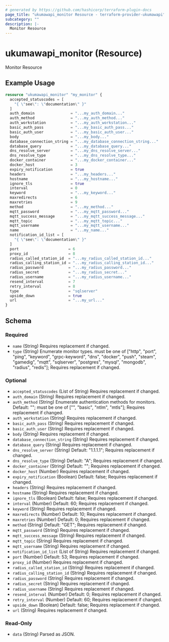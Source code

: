 ```yaml
---
# generated by https://github.com/hashicorp/terraform-plugin-docs
page_title: "ukumawapi_monitor Resource - terraform-provider-ukumawapi"
subcategory: ""
description: |-
  Monitor Resource
---
```


# ukumawapi_monitor (Resource)

Monitor Resource

## Example Usage

```terraform
resource "ukumawapi_monitor" "my_monitor" {
  accepted_statuscodes = [
    "{ \"see\": \"documentation\" }"
  ]
  auth_domain                = "...my_auth_domain..."
  auth_method                = "...my_auth_method..."
  auth_workstation           = "...my_auth_workstation..."
  basic_auth_pass            = "...my_basic_auth_pass..."
  basic_auth_user            = "...my_basic_auth_user..."
  body                       = "...my_body..."
  database_connection_string = "...my_database_connection_string..."
  database_query             = "...my_database_query..."
  dns_resolve_server         = "...my_dns_resolve_server..."
  dns_resolve_type           = "...my_dns_resolve_type..."
  docker_container           = "...my_docker_container..."
  docker_host                = 3
  expiry_notification        = true
  headers                    = "...my_headers..."
  hostname                   = "...my_hostname..."
  ignore_tls                 = true
  interval                   = 0
  keyword                    = "...my_keyword..."
  maxredirects               = 6
  maxretries                 = 9
  method                     = "...my_method..."
  mqtt_password              = "...my_mqtt_password..."
  mqtt_success_message       = "...my_mqtt_success_message..."
  mqtt_topic                 = "...my_mqtt_topic..."
  mqtt_username              = "...my_mqtt_username..."
  name                       = "...my_name..."
  notification_id_list = [
    "{ \"see\": \"documentation\" }"
  ]
  port                      = 6
  proxy_id                  = 8
  radius_called_station_id  = "...my_radius_called_station_id..."
  radius_calling_station_id = "...my_radius_calling_station_id..."
  radius_password           = "...my_radius_password..."
  radius_secret             = "...my_radius_secret..."
  radius_username           = "...my_radius_username..."
  resend_interval           = 7
  retry_interval            = 8
  type                      = "sqlserver"
  upside_down               = true
  url                       = "...my_url..."
}
```

<!-- schema generated by tfplugindocs -->
## Schema

### Required

- `name` (String) Requires replacement if changed.
- `type` (String) Enumerate monitor types. must be one of ["http", "port", "ping", "keyword", "grpc-keyword", "dns", "docker", "push", "steam", "gamedig", "mqtt", "sqlserver", "postgres", "mysql", "mongodb", "radius", "redis"]; Requires replacement if changed.

### Optional

- `accepted_statuscodes` (List of String) Requires replacement if changed.
- `auth_domain` (String) Requires replacement if changed.
- `auth_method` (String) Enumerate authentication methods for monitors. Default: ""; must be one of ["", "basic", "ntlm", "mtls"]; Requires replacement if changed.
- `auth_workstation` (String) Requires replacement if changed.
- `basic_auth_pass` (String) Requires replacement if changed.
- `basic_auth_user` (String) Requires replacement if changed.
- `body` (String) Requires replacement if changed.
- `database_connection_string` (String) Requires replacement if changed.
- `database_query` (String) Requires replacement if changed.
- `dns_resolve_server` (String) Default: "1.1.1.1"; Requires replacement if changed.
- `dns_resolve_type` (String) Default: "A"; Requires replacement if changed.
- `docker_container` (String) Default: ""; Requires replacement if changed.
- `docker_host` (Number) Requires replacement if changed.
- `expiry_notification` (Boolean) Default: false; Requires replacement if changed.
- `headers` (String) Requires replacement if changed.
- `hostname` (String) Requires replacement if changed.
- `ignore_tls` (Boolean) Default: false; Requires replacement if changed.
- `interval` (Number) Default: 60; Requires replacement if changed.
- `keyword` (String) Requires replacement if changed.
- `maxredirects` (Number) Default: 10; Requires replacement if changed.
- `maxretries` (Number) Default: 0; Requires replacement if changed.
- `method` (String) Default: "GET"; Requires replacement if changed.
- `mqtt_password` (String) Requires replacement if changed.
- `mqtt_success_message` (String) Requires replacement if changed.
- `mqtt_topic` (String) Requires replacement if changed.
- `mqtt_username` (String) Requires replacement if changed.
- `notification_id_list` (List of String) Requires replacement if changed.
- `port` (Number) Default: 53; Requires replacement if changed.
- `proxy_id` (Number) Requires replacement if changed.
- `radius_called_station_id` (String) Requires replacement if changed.
- `radius_calling_station_id` (String) Requires replacement if changed.
- `radius_password` (String) Requires replacement if changed.
- `radius_secret` (String) Requires replacement if changed.
- `radius_username` (String) Requires replacement if changed.
- `resend_interval` (Number) Default: 0; Requires replacement if changed.
- `retry_interval` (Number) Default: 60; Requires replacement if changed.
- `upside_down` (Boolean) Default: false; Requires replacement if changed.
- `url` (String) Requires replacement if changed.

### Read-Only

- `data` (String) Parsed as JSON.

